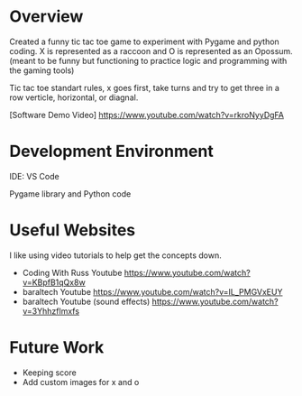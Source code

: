 # Overview

Created a funny tic tac toe game to experiment with Pygame and python coding. X is represented as a raccoon and O is represented as an Opossum. (meant to be funny but functioning to practice logic and programming with the gaming tools)

Tic tac toe standart rules, x goes first, take turns and try to get three in a row verticle, horizontal, or diagnal.

[Software Demo Video] https://www.youtube.com/watch?v=rkroNyyDgFA

# Development Environment

IDE: VS Code

Pygame library and Python code

# Useful Websites

I like using video tutorials to help get the concepts down.
* Coding With Russ Youtube https://www.youtube.com/watch?v=KBpfB1qQx8w
* baraltech Youtube https://www.youtube.com/watch?v=IL_PMGVxEUY
* baraltech Youtube (sound effects) https://www.youtube.com/watch?v=3Yhhzflmxfs

# Future Work

* Keeping score
* Add custom images for x and o
